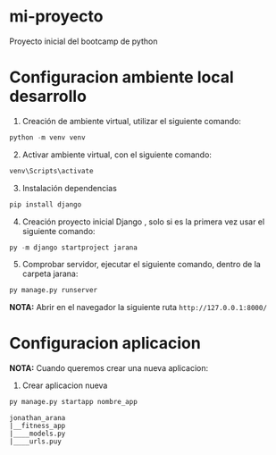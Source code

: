 # mi-proyecto
Proyecto inicial del bootcamp de python


# Configuracion ambiente local desarrollo

1. Creación de ambiente virtual, utilizar el siguiente comando:
```python
python -m venv venv
```
2. Activar ambiente virtual, con el siguiente comando:
```bash
venv\Scripts\activate
```

3. Instalación dependencias
```python
pip install django
```

4. Creación proyecto inicial Django , solo si es la primera vez usar el siguiente comando:
```python
py -m django startproject jarana
```

5. Comprobar servidor, ejecutar el siguiente comando, dentro de la carpeta jarana:
```python
py manage.py runserver
```

**NOTA:** Abrir en el navegador la siguiente ruta `http://127.0.0.1:8000/`

# Configuracion aplicacion

**NOTA:** Cuando queremos crear una nueva aplicacion:
1. Crear aplicacion nueva
```python
py manage.py startapp nombre_app
```

```
jonathan_arana
|__fitness_app
|____models.py
|____urls.puy

```